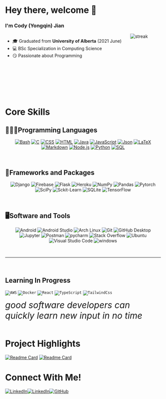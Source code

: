 # Hey there, welcome 👋

### I'm Cody (Yongqin) Jian  

<div style="display:flex">
  <div style="margin-right:2em">
    <ul>
      <li> 🎓 Graduated from <b>University of Alberta</b> (2021 June)</li>
      <li> 💻 BSc Specialization in Computing Science  </li>
      <li> 😏 Passionate about Programming  </li>
    </ul>
  </div>
  <div>
    <img alt="streak" src="https://readme-stats-curly210102.vercel.app/api/leetcode?username=PuPuBear" />
  </div>
</div>

<br>
<br>
<br>
<br><br>
<br>

# Core Skills
## 👨🏻‍💻Programming Languages

<p align=center>
<a href="https://www.gnu.org/software/bash/"><img alt="Bash" src="https://img.shields.io/badge/Bash-121011?style=for-the-badge&logo=gnu-bash&logoColor=white"></a>
<a href="http://www.open-std.org/jtc1/sc22/wg14/"><img alt="C" src="https://custom-icon-badges.herokuapp.com/badge/C-blue?style=for-the-badge&logo=c-in-hexagon&logoColor=white"></a>
<a href="https://www.w3schools.com/css/"><img alt="CSS" src="https://img.shields.io/badge/CSS-1572B6?style=for-the-badge&logo=css3&logoColor=white"></a>
<a href="https://www.w3schools.com/html/"><img alt="HTML" src="https://img.shields.io/badge/HTML-E34F26?style=for-the-badge&logo=html5&logoColor=white"></a>
<a href="https://www.java.com/en/"><img alt="Java" src="https://img.shields.io/badge/Java-007396?style=for-the-badge&logo=java&logoColor=white"></a>
<a href="https://www.javascript.com/"><img alt="JavaScript" src="https://img.shields.io/badge/JavaScript-F7DF1E?style=for-the-badge&logo=javascript&logoColor=black"></a>
<a href="https://www.json.org/json-en.html"><img alt="Json" src="https://img.shields.io/badge/-Json-%23808080?style=for-the-badge&logo=json"></a>
<a href="https://www.latex-project.org/"><img alt="LaTeX" src="https://img.shields.io/badge/LaTeX-008080?style=for-the-badge&logo=LaTeX&logoColor=white"></a>
<a href="https://daringfireball.net/projects/markdown/basics"><img alt="Markdown" src="https://img.shields.io/badge/Markdown-000000?style=for-the-badge&logo=markdown&logoColor=white"></a>
<a href="https://nodejs.org/en/"><img alt="Node.js" src="https://img.shields.io/badge/Node.js-43853D?style=for-the-badge&logo=node.js&logoColor=white"></a>
<a href="https://www.python.org/"><img alt="Python" src="https://img.shields.io/badge/Python-14354C?style=for-the-badge&logo=python&logoColor=white"></a>
<a href="https://www.w3schools.com/sql/"><img alt="SQL" src="https://custom-icon-badges.herokuapp.com/badge/SQL-025E8C?style=for-the-badge&logo=database&logoColor=white"></a>

</p><br>

## 🧰Frameworks and Packages
<p align=center>
<img alt="Django" src="https://img.shields.io/badge/Django-1AD75C?style=for-the-badge&logo=django">
<img alt="Firebase" src="https://img.shields.io/badge/Firebase-C28E0D?style=for-the-badge&logo=firebase">
<img alt="Flask" src="https://img.shields.io/badge/Flask-grey?style=for-the-badge&logo=flask&logoColor=white">
<img alt="Heroku" src="https://img.shields.io/badge/Heroku-430098?style=for-the-badge&logo=heroku&logoColor=white">
<img alt="NumPy" src="https://img.shields.io/badge/Numpy-013243?style=for-the-badge&logo=numpy">
<img alt="Pandas" src="https://img.shields.io/badge/Pandas-150458?style=for-the-badge&logo=pandas&logoColor=white">
<img alt="Pytorch" src="https://img.shields.io/badge/Pytorch-E7E8DE?style=for-the-badge&logo=pytorch">
<!-- <img alt="React" src="https://img.shields.io/badge/React-20232a?style=for-the-badge&logo=react&logoColor=%2361DAFB"> -->
<img alt="SciPy" src="https://img.shields.io/badge/SciPy-8CAAE6?style=for-the-badge&logo=SciPy&logoColor=white">
<img alt="Sckit-Learn" src="https://img.shields.io/badge/Sckit--Learn-F7931E?style=for-the-badge&logo=Scikit-learn&logoColor=white">
<img alt="SQLite" src="https://img.shields.io/badge/-SQLite-659CC1?style=for-the-badge&logo=sqlite">
<img alt="TensorFlow" src="https://img.shields.io/badge/TensorFlow-FF6F00?style=for-the-badge&logo=TensorFlow&logoColor=white">
</p><br>

## 🖥️Software and Tools
<p align=center>
<img alt="Android" src="https://img.shields.io/badge/Android-3DDC84?style=for-the-badge&logo=android&logoColor=white">
<img alt="Android Studio" src="https://img.shields.io/badge/Android%20Studio-green?style=for-the-badge&logo=android-studio&logoColor=white">
<img alt="Arch Linux" src="https://img.shields.io/badge/Linux-FCC624?style=for-the-badge&logo=linux&logoColor=white">
<img alt="Git" src="https://img.shields.io/badge/Git-F05033.svg?style=for-the-badge&logo=git&logoColor=white">
<img alt="GitHub Desktop" src="https://img.shields.io/badge/github desktop-181717?style=for-the-badge&logo=github&logoColor=white">
<img alt="Jupyter" src="https://img.shields.io/badge/Jupyter-F37626.svg?style=for-the-badge&logo=Jupyter&logoColor=white">
<img alt="Postman" src="https://img.shields.io/badge/Postman-FF6C37?style=for-the-badge&logo=postman&logoColor=white">
<img alt="pycharm" src="https://img.shields.io/badge/pycharm-1AD117?style=for-the-badge&logo=pycharm&logoColor=black">
<img alt="Stack Overflow" src="https://img.shields.io/badge/-Stack%20Overflow-FE7A16?style=for-the-badge&logo=stack-overflow&logoColor=white">
<img alt="Ubuntu" src="https://img.shields.io/badge/ubuntu-E95420?style=for-the-badge&logo=ubuntu&logoColor=white">
<img alt="Visual Studio Code" src="https://img.shields.io/badge/Visual%20Studio%20Code-0078d7.svg?style=for-the-badge&logo=visual-studio-code&logoColor=white">
<img alt="windows" src="https://img.shields.io/badge/windows-0078D6?style=for-the-badge&logo=windows&logoColor=white">
</p>

<br>

----
<br>

## Learning In Progress
<code><img alt="AWS" src="https://www.vectorlogo.zone/logos/amazon_aws/amazon_aws-ar21.svg"></code>
<code><img alt="Docker" src="https://www.vectorlogo.zone/logos/docker/docker-ar21.svg"></code>
<code><img alt="React" src="https://www.vectorlogo.zone/logos/reactjs/reactjs-ar21.svg"></code>
<code><img alt="TypeScript" src="https://www.vectorlogo.zone/logos/typescriptlang/typescriptlang-ar21.svg"></code>
<code><img alt="TailwindCss" src="https://www.vectorlogo.zone/logos/tailwindcss/tailwindcss-ar21.svg"></code>


<i style="font-size:2em">good software developers can quickly learn new input in no time</i>
<br>
<br>

# Project Highlights
[![Readme Card](https://github-readme-stats.vercel.app/api/pin/?username=yongqinjian&repo=Bee)](https://github.com/YongqinJian/Bee)
[![Readme Card](https://github-readme-stats.vercel.app/api/pin/?username=yongqinjian&repo=social-distribution)](https://github.com/yongqinjian/social-distribution)

 



# Connect With Me!
[![LinkedIn](https://img.shields.io/badge/LinkedIn-0773EC?logo=linkedin&logoColor=white)](https://linkedin.com/in/yongqin-jian-b788371a2)[![LinkedIn](https://img.shields.io/badge/Gmail-EA4335?logo=gmail&logoColor=white)](mailto:jianyqgo@gmail.com)[![GitHub](https://img.shields.io/badge/github-black?logo=github&logoColor=white)](https://github.com/yongqinjian)

